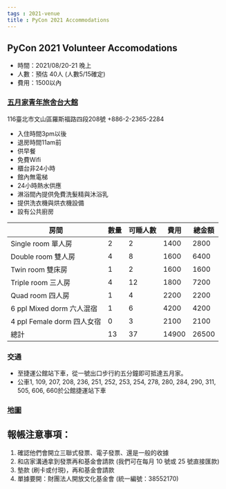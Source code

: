 ```yaml
---
tags : 2021-venue
title : PyCon 2021 Accommodations
---
```


## PyCon 2021 Volunteer Accomodations

- 時間：2021/08/20-21 晚上
- 人數：預估 40人 (人數5/15確定)
- 費用：1500以內

 ### [五月家青年旅舍台大館](https://www.facebook.com/Mayroomsntu)
 116臺北市文山區羅斯福路四段208號 +886-2-2365-2284
 - 入住時間3pm以後
 - 退房時間11am前
 - 供早餐
 - 免費Wifi
 - 櫃台非24小時
 - 館內無電梯
 - 24小時熱水供應
 - 淋浴間內提供免費洗髮精與沐浴乳
 - 提供洗衣機與烘衣機設備
 - 設有公共廚房
 
| 房間   | 數量 | 可睡人數 | 費用 | 總金額 |
| ----  | ---- |  ----| ---- | ---- |
| Single room 單人房 |2 |2 |1400 |2800 | 
| Double room 雙人房 |4 |8 |1600 |6400 |
| Twin room 雙床房 |1 |2 | 1600 | 1600 |
| Triple room 三人房|4| 12|1800 | 7200 |
| Quad room 四人房| 1 | 4 | 2200| 2200|
| 6 ppl Mixed dorm 六人混宿 | 1|6 |4200 | 4200 |
| 4 ppl Female dorm 四人女宿  |0 |3| 2100 | 2100 |
|總計|13|37|14900|26500|

### 交通
- 至捷運公館站下車，從一號出口步行約五分鐘即可抵達五月家。
- 公車1, 109, 207, 208, 236, 251, 252, 253, 254, 278, 280, 284, 290, 311, 505, 606, 660於公館捷運站下車
### [地圖](https://www.google.com.tw/maps/place/116%E5%8F%B0%E5%8C%97%E5%B8%82%E6%96%87%E5%B1%B1%E5%8D%80%E7%BE%85%E6%96%AF%E7%A6%8F%E8%B7%AF%E5%9B%9B%E6%AE%B5208%E8%99%9F/@25.0106677,121.5348441,17z/data=!3m1!4b1!4m5!3m4!1s0x3442aa1fe2129797:0xcdf8c9a23b11e065!8m2!3d25.0106629!4d121.5370328)


## 報帳注意事項：
1. 確認他們會開立三聯式發票、電子發票、還是一般的收據
2. 和店家溝通拿到發票再和基金會請款 (我們可在每月 10 號或 25 號直接匯款)
3. 墊款 (刷卡或付現)，再和基金會請款
4. 單據要開：財團法人開放文化基金會 (統一編號：38552170)
